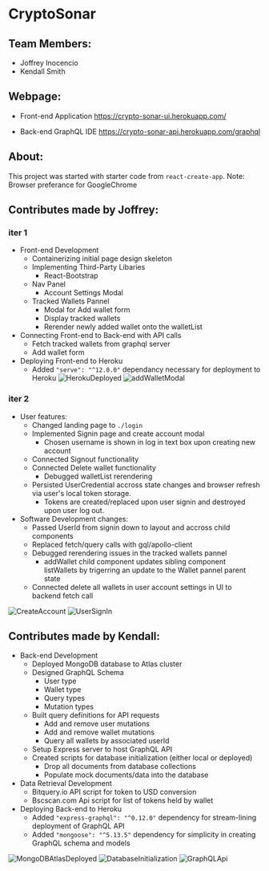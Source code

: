 # CryptoSonar
## Team Members: 
* Joffrey Inocencio
* Kendall Smith

## Webpage:
* Front-end Application
https://crypto-sonar-ui.herokuapp.com/

* Back-end GraphQL IDE
https://crypto-sonar-api.herokuapp.com/graphql

## About:
This project was started with starter code from `react-create-app`.
Note: Browser preferance for GoogleChrome 

## Contributes made by Joffrey:
### iter 1
* Front-end Development
  * Containerizing initial page design skeleton
  * Implementing Third-Party Libaries
    * React-Bootstrap
  * Nav Panel
    * Account Settings Modal
  * Tracked Wallets Pannel
    * Modal for Add wallet form
    * Display tracked wallets
    * Rerender newly added wallet onto the walletList
* Connecting Front-end to Back-end with API calls
  * Fetch tracked wallets from graphql server
  * Add wallet form  
* Deploying Front-end to Heroku
  * Added `"serve": "^12.0.0"` dependancy necessary for deployment to Heroku
![HerokuDeployed](./images/iter1_heroku.PNG)
![addWalletModal](./images/iter1_addWallet.PNG)

### iter 2
* User features:
  * Changed landing page to `./login`
  * Implemented Signin page and create account modal
    * Chosen username is shown in log in text box upon creating new account
  * Connected Signout functionality 
  * Connected Delete wallet functionality
    * Debugged walletList rerendering
  * Persisted UserCredential accross state changes and browser refresh via user's local token storage.
    * Tokens are created/replaced upon user signin and destroyed upon user log out.
* Software Development changes:
  * Passed UserId from signin down to layout and accross child components
  * Replaced fetch/query calls with gql/apollo-client
  * Debugged rerendering issues in the tracked wallets pannel
    * addWallet child component updates sibling component listWallets by trigerring an update to the Wallet pannel parent state
  * Connected delete all wallets in user account settings in UI to backend fetch call
  
![CreateAccount](./images/iter2_create_account.PNG)
![UserSignIn](./images/iter2_user_signin.PNG)

## Contributes made by Kendall:
* Back-end Development
  * Deployed MongoDB database to Atlas cluster
  * Designed GraphQL Schema
    * User type
    * Wallet type
    * Query types
    * Mutation types
  * Built query definitions for API requests
    * Add and remove user mutations
    * Add and remove wallet mutations
    * Query all wallets by associated userId
  * Setup Express server to host GraphQL API
  * Created scripts for database initialization (either local or deployed)
    * Drop all documents from database collections
    * Populate mock documents/data into the database
* Data Retrieval Development
  * Bitquery.io API script for token to USD conversion
  * Bscscan.com Api script for list of tokens held by wallet
* Deploying Back-end to Heroku
  * Added `"express-graphql": "^0.12.0"` dependency for stream-lining deployment of GraphQL API
  * Added `"mongoose": "^5.13.5"` dependency for simplicity in creating GraphQL schema and models

![MongoDBAtlasDeployed](./images/iter1_mongodb_deployment.png)
![DatabaseInitialization](./images/iter1_mongodb_initialization.png)
![GraphQLApi](./images/iter1_graphql.png)